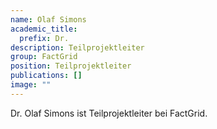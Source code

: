 ```yaml
---
name: Olaf Simons
academic_title:
  prefix: Dr.
description: Teilprojektleiter
group: FactGrid
position: Teilprojektleiter
publications: []
image: ""
---
```


Dr. Olaf Simons ist Teilprojektleiter bei FactGrid.
